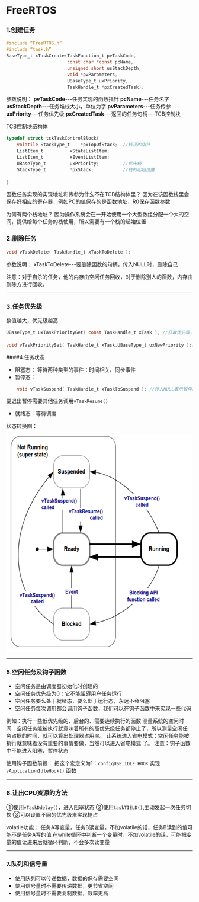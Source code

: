 # FreeRTOS

### 1.创建任务

```c
#include “FreeRTOS.h”
#include “task.h”
BaseType_t xTaskCreate(TaskFunction_t pvTaskCode,
                       const char *const pcName,
                       unsigned short usStackDepth,
                       void *pvParameters,
                       UBaseType_t uxPriority,
                       TaskHandle_t *pxCreatedTask);
```
参数说明：
**pvTaskCode**---任务实现的函数指针
**pcName**---任务名字
**usStackDepth**---任务堆栈大小，单位为字
**pvParameters**---任务传参
**uxPriority**---任务优先级
**pxCreatedTask**---返回的任务句柄---TCB控制块



TCB控制块结构体
```c
typedef struct tskTaskControlBlock{
    volatile StackType_t	*pxTopOfStack;  //栈顶的指针
    ListItem_t			xStateListItem;
    ListItem_t			xEventListItem;		
	UBaseType_t			uxPriority;			//优先级
	StackType_t			*pxStack;	        //栈的起始位置

}
```
函数任务实现的实现地址和传参为什么不在TCB结构体里？
因为在该函数栈里会保存好相应的寄存器，例如PC的值保存的是函数地址，R0保存函数参数

为何有两个栈地址？
因为操作系统会在一开始使用一个大型数组分配一个大的空间，提供给每个任务的栈使用，所以需要有一个栈的起始位置



### 2.删除任务

```c
void vTaskDelete( TaskHandle_t xTaskToDelete );
```
参数说明：
xTaskToDelete---要删除函数的句柄，传入NULL时，删除自己

注意：对于自杀的任务，他的内存由空闲任务回收，对于删除别人的函数，内存由删除方进行回收。

----------

### 3.任务优先级

数值越大，优先级越高

```c
UBaseType_t uxTaskPriorityGet( const TaskHandle_t xTask ); //获取优先级，传入NULL表示获取自己

void vTaskPrioritySet( TaskHandle_t xTask,UBaseType_t uxNewPriority );//改变优先级
```

####4.任务状态

* 阻塞态：
   等待两种类型的事件：时间相关、同步事件
* 暂停态：
```c
    void vTaskSuspend( TaskHandle_t xTaskToSuspend ); //传入NULL表示暂停自己
```
要退出暂停需要其他任务调用`vTaskResume()`

* 就绪态：等待调度

状态转换图：

![265783417220845](./assets/265783417220845.png)

----------

### 5.空闲任务及钩子函数

* 空闲任务是由调度器初始化时创建的
* 空闲任务优先级为0：它不能阻碍用户任务运行
* 空闲任务要么处于就绪态，要么处于运行态，永远不会阻塞
* 空闲任务每次调用都会调用钩子函数，我们可以在钩子函数中来实现一些代码

例如：执行一些低优先级的、后台的、需要连续执行的函数
测量系统的空闲时间：空闲任务能被执行就意味着所有的高优先级任务都停止了，所以测量空闲任
务占据的时间，就可以算出处理器占用率。
让系统进入省电模式：空闲任务能被执行就意味着没有重要的事情要做，当然可以进入省电模式
了。
注意：钩子函数中不能进入阻塞、暂停状态

使用钩子函数前提：
    把这个宏定义为1：`configUSE_IDLE_HOOK`
    实现 `vApplicationIdleHook()` 函数
    

----------

### 6.让出CPU资源的方法

①使用`vTaskDdelay()`，进入阻塞状态
②使用`taskTIELD()`,主动发起一次任务切换
③可以设置不同的优先级来实现抢占


volatile功能：
任务A写变量，任务B读变量，不加volatile的话，任务B读到的值可能不是任务A写的值
在while循环中判断一个变量时，不加volatile的话，可能把变量的值读进来后就循环判断，不会多次读变量


----------

### 7.队列和信号量

* 使用队列可以传递数据，数据的保存需要空间
* 使用信号量时不需要传递数据，更节省空间
* 使用信号量时不需要复制数据，效率更高

